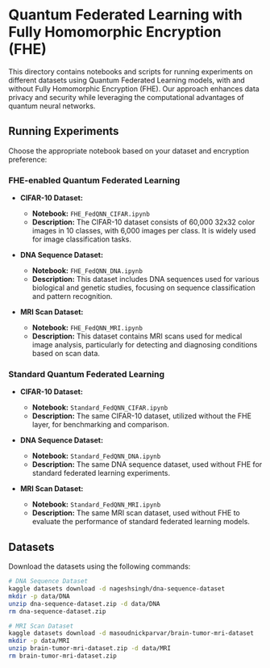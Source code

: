 # Quantum Federated Learning with Fully Homomorphic Encryption (FHE)

This directory contains notebooks and scripts for running experiments on different datasets using Quantum Federated Learning models, with and without Fully Homomorphic Encryption (FHE). Our approach enhances data privacy and security while leveraging the computational advantages of quantum neural networks.

## Running Experiments

Choose the appropriate notebook based on your dataset and encryption preference:

### FHE-enabled Quantum Federated Learning

- **CIFAR-10 Dataset:**
  - **Notebook:** `FHE_FedQNN_CIFAR.ipynb`
  - **Description:** The CIFAR-10 dataset consists of 60,000 32x32 color images in 10 classes, with 6,000 images per class. It is widely used for image classification tasks.

- **DNA Sequence Dataset:**
  - **Notebook:** `FHE_FedQNN_DNA.ipynb`
  - **Description:** This dataset includes DNA sequences used for various biological and genetic studies, focusing on sequence classification and pattern recognition.

- **MRI Scan Dataset:**
  - **Notebook:** `FHE_FedQNN_MRI.ipynb`
  - **Description:** This dataset contains MRI scans used for medical image analysis, particularly for detecting and diagnosing conditions based on scan data.

### Standard Quantum Federated Learning

- **CIFAR-10 Dataset:**
  - **Notebook:** `Standard_FedQNN_CIFAR.ipynb`
  - **Description:** The same CIFAR-10 dataset, utilized without the FHE layer, for benchmarking and comparison.

- **DNA Sequence Dataset:**
  - **Notebook:** `Standard_FedQNN_DNA.ipynb`
  - **Description:** The same DNA sequence dataset, used without FHE for standard federated learning experiments.

- **MRI Scan Dataset:**
  - **Notebook:** `Standard_FedQNN_MRI.ipynb`
  - **Description:** The same MRI scan dataset, used without FHE to evaluate the performance of standard federated learning models.

## Datasets

Download the datasets using the following commands:

```bash
# DNA Sequence Dataset
kaggle datasets download -d nageshsingh/dna-sequence-dataset
mkdir -p data/DNA
unzip dna-sequence-dataset.zip -d data/DNA
rm dna-sequence-dataset.zip

# MRI Scan Dataset
kaggle datasets download -d masoudnickparvar/brain-tumor-mri-dataset
mkdir -p data/MRI
unzip brain-tumor-mri-dataset.zip -d data/MRI
rm brain-tumor-mri-dataset.zip
```

